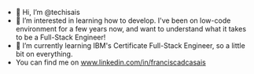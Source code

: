 - 👋 Hi, I’m @techisais
- 👀 I’m interested in learning how to develop. I've been on low-code environment for a few years now, and want to understand what it takes to be a Full-Stack Engineer! 
- 🌱 I’m currently learning IBM's Certificate Full-Stack Engineer, so a little bit on everything.
- You can find me on www.linkedin.com/in/franciscadcasais

<!---
techisais/techisais is a ✨ special ✨ repository because its `README.md` (this file) appears on your GitHub profile.
You can click the Preview link to take a look at your changes.
--->
